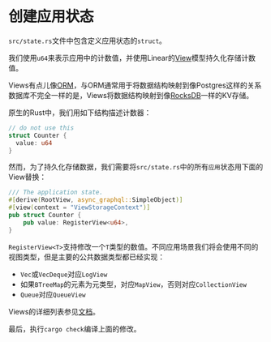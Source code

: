 # 创建应用状态

`src/state.rs`文件中包含定义应用状态的`struct`。

我们使用`u64`来表示应用中的计数值，并使用Linear的[View](https://linera-dev.respeer.ai/#/zh_CN/advanced_topics/views)模型持久化存储计数值。

Views有点儿像[ORM](https://en.wikipedia.org/wiki/Object–relational_mapping)，与ORM通常用于将数据结构映射到像Postgres这样的关系数据库不完全一样的是，Views将数据结构映射到像[RocksDB](https://rocksdb.org/)一样的KV存储。

原生的Rust中，我们用如下结构描述计数器：

```rust
// do not use this
struct Counter {
  value: u64
}
```

然而，为了持久化存储数据，我们需要将`src/state.rs`中的所有`应用`状态用下面的View替换：

```rust
/// The application state.
#[derive(RootView, async_graphql::SimpleObject)]
#[view(context = "ViewStorageContext")]
pub struct Counter {
    pub value: RegisterView<u64>,
}
```


`RegisterView<T>`支持修改一个`T`类型的数值。不同应用场景我们将会使用不同的视图类型，但是主要的公共数据类型都已经实现：

- `Vec`或`VecDeque`对应`LogView`
- 如果`BTreeMap`的元素为元类型，对应`MapView`，否则对应`CollectionView`
- `Queue`对应`QueueView`

Views的详细列表参见[文档](zh_CN/developers/advanced_topics/views.md)。

最后，执行`cargo check`编译上面的修改。
